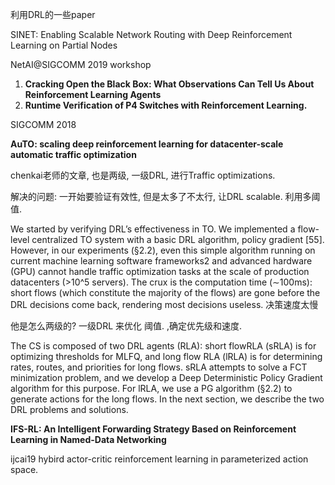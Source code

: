 利用DRL的一些paper



SINET: Enabling Scalable Network Routing with Deep Reinforcement Learning on Partial Nodes



NetAI@SIGCOMM 2019 workshop

1. **Cracking Open the Black Box: What Observations Can Tell Us About Reinforcement Learning Agents**
2.  **Runtime Verification of P4 Switches with Reinforcement Learning.**



SIGCOMM 2018

**AuTO: scaling deep reinforcement learning for datacenter-scale automatic traffic optimization**

chenkai老师的文章,  也是两级, 一级DRL, 进行Traffic optimizations.

解决的问题:  一开始要验证有效性, 但是太多了不太行, 让DRL scalable.  利用多阈值. 

We started by verifying DRL’s effectiveness in TO. We implemented a flow-level centralized TO system with a basic DRL algorithm, policy gradient [55]. However, in our experiments (§2.2), even this simple algorithm running on current machine learning software frameworks2 and advanced hardware (GPU) cannot handle traffic optimization tasks at the scale of production datacenters (>10^5 servers). The crux is the computation time (∼100ms): short flows (which constitute the majority of the flows) are gone before the DRL decisions come back, rendering most decisions useless. 决策速度太慢

他是怎么两级的? 一级DRL 来优化 阈值.  ,确定优先级和速度. 

The CS is composed of two DRL agents (RLA): short flowRLA (sRLA) is for optimizing thresholds for MLFQ, and long flow RLA (lRLA) is for determining rates, routes, and priorities for long flows. sRLA attempts to solve a FCT minimization problem, and we develop a Deep Deterministic Policy Gradient algorithm for this purpose. For lRLA, we use a PG algorithm (§2.2) to generate actions for the long flows. In the next section, we describe the two DRL problems and solutions.



**IFS-RL: An Intelligent Forwarding Strategy Based on Reinforcement Learning in Named-Data Networking**



ijcai19  hybird actor-critic reinforcement learning in parameterized action space.

